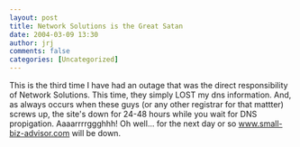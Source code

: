 ```yaml
---
layout: post
title: Network Solutions is the Great Satan
date: 2004-03-09 13:30
author: jrj
comments: false
categories: [Uncategorized]
---
```

This is the third time I have had an outage that was the direct responsibility of Network Solutions. This time, they simply LOST my dns information. And, as always occurs when these guys (or any other registrar for that mattter) screws up, the site's down for 24-48 hours while you wait for DNS propigation. Aaaarrrrggghhh!  Oh well... for the next day or so <a href="http://www.small-biz-advisor.com" target="_blank">www.small-biz-advisor.com</a> will be down.
